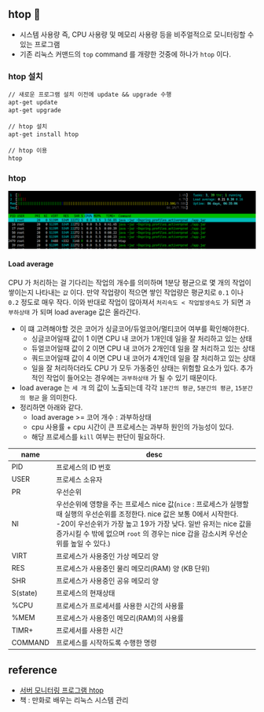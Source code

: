 ## htop 👀
* 시스템 사용량 즉, CPU 사용량 및 메모리 사용량 등을 비주얼적으로 모니터링할 수 있는 프로그램
* 기존 리눅스 커맨드의 `top` command 를 개량한 것중에 하나가 `htop` 이다.

### htop 설치
```
// 새로운 프로그램 설치 이전에 update && upgrade 수행
apt-get update
apt-get upgrade

// htop 설치
apt-get install htop

// htop 이용
htop
```

### htop
<img src="./Image/2021_01_09_htop.png" />

#### Load average
CPU 가 처리하는 걸 기다리는 작업의 개수를 의미하며 1분당 평균으로 몇 개의 작업이 쌓이는지 나타내는 `값` 이다. 만약 작업량이 적으면 쌓인 작업량은 평균치로 `0.1` 이나 `0.2` 정도로 매우 작다. 이와 반대로 작업이 많아져서 `처리속도 < 작업발생속도` 가 되면 `과부하상태` 가 되며 load average 값은 올라간다.

* 이 떄 고려해야할 것은 코어가 싱글코어/듀얼코어/멀티코어 여부를 확인해야한다.
    * 싱글코어일때 값이 1 이면 CPU 내 코어가 1개인데 일을 잘 처리하고 있는 상태
    * 듀얼코어일때 값이 2 이면 CPU 내 코어가 2개인데 일을 잘 처리하고 있는 상태
    * 쿼드코어일때 값이 4 이면 CPU 내 코어가 4개인데 일을 잘 처리하고 있는 상태
    * 일을 잘 처리하더라도 CPU 가 모두 가동중인 상태는 위험할 요소가 있다. 추가적인 작업이 들어오는 경우에는 `과부하상태` 가 될 수 있기 때문이다.
* load average 는 `세 개` 의 값이 노출되는데 각각 `1분간의 평균`, `5분간의 평균`, `15분간의 평균` 을 의미한다.
* 정리하면 아래와 같다.
    * load average >= 코어 개수 : 과부하상태
    * cpu 사용률 + cpu 시간이 큰 프로세스는 과부하 원인의 가능성이 있다.
    * 해당 프로세스를 `kill` 여부는 판단이 필요하다.

|name|desc|
|---|---|
|PID|프로세스의 ID 번호|
|USER|프로세스 소유자|
|PR|우선순위|
|NI|우선순위에 영향을 주는 프로세스 nice 값(`nice` : 프로세스가 실행할 때 실행의 우선순위를 조정한다. nice 값은 보통 0에서 시작한다. -20이 우선순위가 가장 높고 19가 가장 낮다. 일반 유저는 nice 값을 증가시킬 수 밖에 없으며 `root` 의 경우는 nice 갑을 감소시켜 우선순위를 높일 수 있다.)|
|VIRT|프로세스가 사용중인 가상 메모리 양|
|RES|프로세스가 사용중인 물리 메모리(RAM) 양 (KB 단위)|
|SHR|프로세스가 사용중인 공유 메모리 양|
|S(state)|프로세스의 현재상태|
|%CPU|프로세스가 프로세서를 사용한 시간의 사용률|
|%MEM|프로세스가 사용중인 메모리(RAM)의 사용률|
|TIMR+|프로세서를 사용한 시간|
|COMMAND|프로세스를 시작하도록 수행한 명령|


## reference
* [서버 모니터링 프로그램 htop](https://happist.com/557995/%EC%84%9C%EB%B2%84-%EB%AA%A8%EB%8B%88%ED%84%B0%EB%A7%81-%ED%94%84%EB%A1%9C%EA%B7%B8%EB%9E%A8-htop-%EC%82%AC%EC%9A%A9-%EB%B0%A9%EB%B2%95-ubuntu)
* 책 : 만화로 배우는 리눅스 시스템 관리